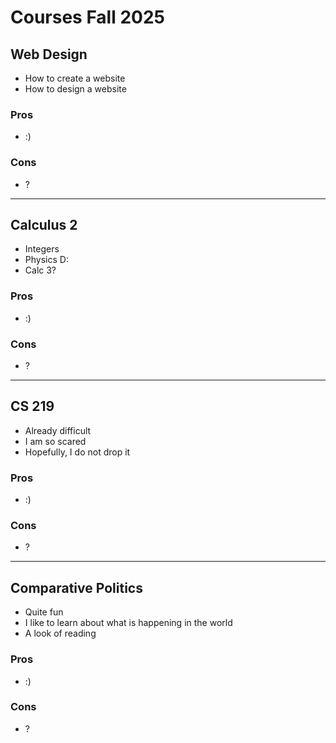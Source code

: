 # **Courses Fall 2025**

## Web Design 
+ How to create a website
+ How to design a website
### Pros
+ :)
### Cons
+ ?
  
---

## Calculus 2
+ Integers
+ Physics D:
+ Calc 3?
### Pros
+ :)
### Cons
+ ?

---

## CS 219 
+ Already difficult
+ I am so scared
+ Hopefully, I do not drop it
### Pros
+ :)
### Cons
+ ?

---

## Comparative Politics 
+ Quite fun
+ I like to learn about what is happening in the world
+ A look of reading
### Pros
+ :)
### Cons
+ ?
